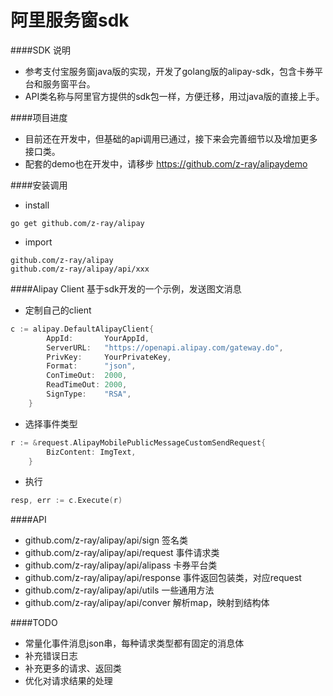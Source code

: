 # 阿里服务窗sdk

####SDK 说明
* 参考支付宝服务窗java版的实现，开发了golang版的alipay-sdk，包含卡券平台和服务窗平台。
* API类名称与阿里官方提供的sdk包一样，方便迁移，用过java版的直接上手。

####项目进度
* 目前还在开发中，但基础的api调用已通过，接下来会完善细节以及增加更多接口类。
* 配套的demo也在开发中，请移步 https://github.com/z-ray/alipaydemo

####安装调用
* install
```
go get github.com/z-ray/alipay
```
* import
```
github.com/z-ray/alipay
github.com/z-ray/alipay/api/xxx
```

####Alipay Client
基于sdk开发的一个示例，发送图文消息
* 定制自己的client
```go
c := alipay.DefaultAlipayClient{
		AppId:       YourAppId,
		ServerURL:   "https://openapi.alipay.com/gateway.do",
		PrivKey:     YourPrivateKey,
		Format:      "json",
		ConTimeOut:  2000,
		ReadTimeOut: 2000,
		SignType:    "RSA",
	}
```
* 选择事件类型
```go
r := &request.AlipayMobilePublicMessageCustomSendRequest{
		BizContent: ImgText,
	}
```
* 执行
```go
resp, err := c.Execute(r)
```


####API
* github.com/z-ray/alipay/api/sign 签名类
* github.com/z-ray/alipay/api/request 事件请求类
* github.com/z-ray/alipay/api/alipass 卡券平台类
* github.com/z-ray/alipay/api/response 事件返回包装类，对应request
* github.com/z-ray/alipay/api/utils 一些通用方法
* github.com/z-ray/alipay/api/conver 解析map，映射到结构体

####TODO
* 常量化事件消息json串，每种请求类型都有固定的消息体
* 补充错误日志
* 补充更多的请求、返回类
* 优化对请求结果的处理


